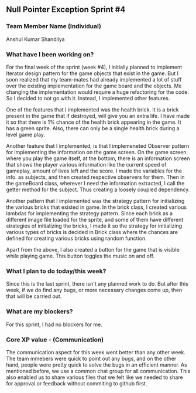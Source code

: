 ## **Null Pointer Exception Sprint #4**

### **Team Member Name (Individual)**<br>

Anshul Kumar Shandilya

### **What have I been working on?**

For the final week of the sprint (week #4), I initially planned to implement Iterator design pattern for the game objects that exist in the game. But I soon realized that my team-mates had already implemented a lot of stuff over the existing implementation for the game board and the objects. Me changing the implementation would require a huge refactoring for the code. So I decided to not go with it. Instead, I implemented other features. 

One of the features that I implemented was the health brick. It is a brick present in the game that if destroyed, will give you an extra life. I have made it so that there is 1% chance of the health brick appearing in the game. It has a green sprite. Also, there can only be a single health brick during a level game play. 

Another feature that I implemented, is that I implemeneted Observer pattern for implementing the information on the game screen. On the game screen where you play the game itself, at the bottom, there is an information screen that shows the player various information like the current speed of gameplay, amount of lives left and the score. I made the variables for the info. as subjects, and then created respective observers for them. Then in the gameBoard class, wherever I need the information extracted, I call the getter method for the subject. Thus creating a loosely coupled dependency. 

Another pattern that I implemented was the strategy pattern for initializing the various bricks that existed in game. In the brick class, I created various lambdas for implementing the strategy pattern. Since each brick as a different image file loaded for the sprite, and some of them have different strategies of initializing the bricks, I made it so the strategy for initializing various types of bricks is decided in Brick class where the chances are defined for creating various bricks using random function. 

Apart from the above, I also created a button for the game that is visible while playing game. This button toggles the music on and off. 

### **What I plan to do today/this week?**

Since this is the last sprint, there isn't any planned work to do. But after this week, if we do find any bugs, or more necessary changes come up, then that will be carried out.

### **What are my blockers?**

For this sprint, I had no blockers for me.

### **Core XP value - (Communication)**

The communication aspect for this week went better than any other week. The team mmebers were quick to point out any bugs, and on the other hand, people were pretty quick to solve the bugs in an efficient manner. As mentioned before, we use a common chat group for all communication. This also enabled us to share various files that we felt like we needed to share for approval or feedback without commiting to github first. 